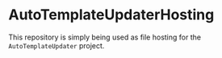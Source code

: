 # AutoTemplateUpdaterHosting

This repository is simply being used as file hosting for the `AutoTemplateUpdater` project.
